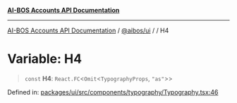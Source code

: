 [**AI-BOS Accounts API Documentation**](../../../README.md)

***

[AI-BOS Accounts API Documentation](../../../README.md) / [@aibos/ui](../README.md) / [](../README.md) / H4

# Variable: H4

> `const` **H4**: `React.FC`\<`Omit`\<`TypographyProps`, `"as"`\>\>

Defined in: [packages/ui/src/components/typography/Typography.tsx:46](https://github.com/pohlai88/accounts/blob/48103fb36d28b2b9bfb33472b6de2f719773cde9/packages/ui/src/components/typography/Typography.tsx#L46)
